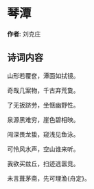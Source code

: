 # 琴潭

**作者**: 刘克庄

## 诗词内容

山形若覆奁，潭面如拭镜。

奇哉几案物，千古弃荒敻。

了无扳跻劳，坐惬幽野性。

泉源黑难穷，崖色碧相映。

闯深畏龙蛰，窥浅见鱼泳。

可怜风水声，空山谁来听。

我欲买兹丘，扫迹逃嚣竞。

未言葺茅斋，先可理渔{舟定}。

